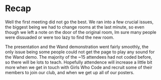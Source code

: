 # Recap

Well the first meeting did not go the best. We ran into a few crucial issues,
the biggest being we had to change rooms at the last minute, so even though we
left a note on the door of the original room, Im sure many people were dissuaded
or were too lazy to find the new room.

The presentation and the Wand demonstration went fairly smoothly, the only issue
being some people could not get the page to play any sound for the Wand demo.
The majority of the ~15 attendees had not coded before, so there will be lots to
teach. Hopefully attendence will increase a little bit more when we get in touch
with Girls Who Code and recruit some of their members to join our club, and when
we get up all of our posters.
